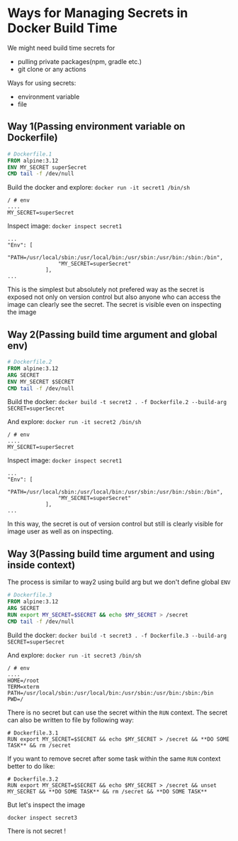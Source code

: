 # Ways for Managing Secrets in Docker Build Time

We might need build time secrets for 
* pulling private packages(npm, gradle etc.)
* git clone or any actions

Ways for using secrets:
* environment variable
* file

## Way 1(Passing environment variable on Dockerfile)
```Dockerfile
# Dockerfile.1
FROM alpine:3.12
ENV MY_SECRET superSecret
CMD tail -f /dev/null
```
Build the docker and explore:
`docker run -it secret1 /bin/sh`
```
/ # env
....
MY_SECRET=superSecret
```

Inspect image: `docker inspect secret1`
```
...
"Env": [
                "PATH=/usr/local/sbin:/usr/local/bin:/usr/sbin:/usr/bin:/sbin:/bin",
                "MY_SECRET=superSecret"
            ],
...
```
This is the simplest but absolutely not prefered way as the secret is exposed not only on version control but also anyone who can access the image can clearly see the secret.
The secret is visible even on inspecting the image

## Way 2(Passing build time argument and global env)
```Dockerfile
# Dockerfile.2
FROM alpine:3.12
ARG SECRET
ENV MY_SECRET $SECRET
CMD tail -f /dev/null
```
Build the docker: `docker build -t secret2 . -f Dockerfile.2 --build-arg SECRET=superSecret`

And explore:
`docker run -it secret2 /bin/sh`
```
/ # env
....
MY_SECRET=superSecret
```

Inspect image: `docker inspect secret1`
```
...
"Env": [
                "PATH=/usr/local/sbin:/usr/local/bin:/usr/sbin:/usr/bin:/sbin:/bin",
                "MY_SECRET=superSecret"
            ],
...
```
In this way, the secret is out of version control but still is clearly visible for image user as well as on inspecting.

## Way 3(Passing build time argument and using inside context)
The process is similar to way2 using build arg but we don't define global `ENV`
```Dockerfile
# Dockerfile.3
FROM alpine:3.12
ARG SECRET
RUN export MY_SECRET=$SECRET && echo $MY_SECRET > /secret
CMD tail -f /dev/null
```
Build the docker: `docker build -t secret3 . -f Dockerfile.3 --build-arg SECRET=superSecret`

And explore:
`docker run -it secret3 /bin/sh`
```
/ # env
....
HOME=/root
TERM=xterm
PATH=/usr/local/sbin:/usr/local/bin:/usr/sbin:/usr/bin:/sbin:/bin
PWD=/
```
There is no secret but can use the secret within the `RUN` context.
The secret can also be written to file by following way:
```
# Dockerfile.3.1
RUN export MY_SECRET=$SECRET && echo $MY_SECRET > /secret && **DO SOME TASK** && rm /secret
```

If you want to remove secret after some task within the same `RUN` context better to do like:
```
# Dockerfile.3.2
RUN export MY_SECRET=$SECRET && echo $MY_SECRET > /secret && unset MY_SECRET && **DO SOME TASK** && rm /secret && **DO SOME TASK**
```

But let's inspect the image

`docker inspect secret3`

There is not secret !
